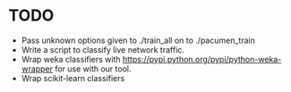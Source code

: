 TODO
====

* Pass unknown options given to ./train_all on to ./pacumen_train
* Write a script to classify live network traffic.
* Wrap weka classifiers with https://pypi.python.org/pypi/python-weka-wrapper for use with our tool.
* Wrap scikit-learn classifiers

